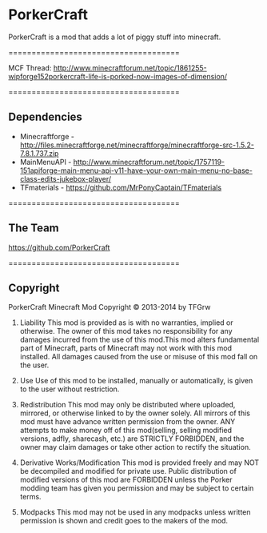 # PorkerCraft

PorkerCraft is a mod that adds a lot of piggy stuff into minecraft.

=====================================

MCF Thread: http://www.minecraftforum.net/topic/1861255-wipforge152porkercraft-life-is-porked-now-images-of-dimension/

=====================================

## Dependencies

+ Minecraftforge - http://files.minecraftforge.net/minecraftforge/minecraftforge-src-1.5.2-7.8.1.737.zip
+ MainMenuAPI - http://www.minecraftforum.net/topic/1757119-151apiforge-main-menu-api-v11-have-your-own-main-menu-no-base-class-edits-jukebox-player/
+ TFmaterials - https://github.com/MrPonyCaptain/TFmaterials

=====================================

## The Team
https://github.com/PorkerCraft

=====================================

## Copyright

PorkerCraft Minecraft Mod
Copyright © 2013-2014 by TFGrw

1. Liability
This mod is provided as is with no warranties, implied or otherwise. The owner of this mod takes no responsibility for any damages incurred from the use of this mod.This mod alters fundamental part of Minecraft, parts of Minecraft may not work with this mod installed. All damages caused from the use or misuse of this mod fall on the user.

2. Use
Use of this mod to be installed, manually or automatically, is given to the user without restriction.

3. Redistribution
This mod may only be distributed where uploaded, mirrored, or otherwise linked to by the owner solely. All mirrors of this mod must have advance written permission from the owner. ANY attempts to make money off of this mod(selling, selling modified versions, adfly, sharecash, etc.) are STRICTLY FORBIDDEN, and the owner may claim damages or take other action to rectify the situation.

4. Derivative Works/Modification
This mod is provided freely and may NOT be decompiled and modified for private use. Public distribution of modified versions of this mod are FORBIDDEN unless the Porker modding team has given you permission and may be subject to certain terms.

5. Modpacks
This mod may not be used in any modpacks unless written permission is shown and credit goes to the makers of the mod.
